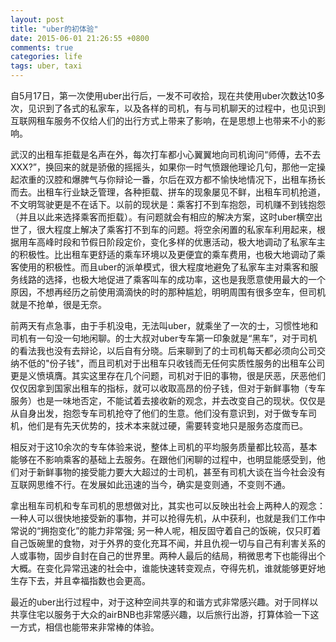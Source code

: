 ```yaml
---
layout: post
title: "uber的初体验"
date: 2015-06-01 21:26:55 +0800
comments: true
categories: life
tags: uber, taxi
---
```


自5月17日，第一次使用uber出行后，一发不可收拾，现在共使用uber次数达10多次，见识到了各式的私家车，以及各样的司机，有与司机聊天的过程中，也见识到互联网租车服务不仅给人们的出行方式上带来了影响，在是思想上也带来不小的影响。

武汉的出租车拒载是名声在外，每次打车都小心翼翼地向司机询问“师傅，去不去XXX?”，换回来的就是骄傲的摇摇头，如果你一时气愤跟他理论几句，那他一定操起浓重的汉腔和爆脾气与你辩论一番，尔后在双方都不愉快地情况下，出租车扬长而去。出租车行业缺乏管理，各种拒载、拼车的现象屡见不鲜，出租车司机抢道，不文明驾驶更是不在话下。以前的现状是：乘客打不到车抱怨，司机赚不到钱抱怨（并且以此来选择乘客而拒载）。有问题就会有相应的解决方案，这时uber横空出世了，很大程度上解决了乘客打不到车的问题。将空余闲置的私家车利用起来，根据用车高峰时段和节假日阶段定价，变化多样的优惠活动，极大地调动了私家车主的积极性。比出租车更舒适的乘车环境以及更便宜的乘车费用，也极大地调动了乘客使用的积极性。而且uber的派单模式，很大程度地避免了私家车主对乘客和服务线路的选择，也极大地促进了乘客叫车的成功率，这也是我愿意使用最大的一个原因，不想再经历之前使用滴滴快的时的那种尴尬，明明周围有很多空车，但司机就是不抢单，很是无奈。

前两天有点急事，由于手机没电，无法叫uber，就乘坐了一次的士，习惯性地和司机有一句没一句地闲聊。的士大叔对uber专车第一印象就是“黑车”，对于司机的看法我也没有去辩论，以后自有分晓。后来聊到了的士司机每天都必须向公司交纳不低的"份子钱"，而且司机对于出租车只收钱而无任何实质性服务的出租车公司更是义愤填膺。其实这里存在几个问题，司机对于旧的事物，很是厌恶，厌恶他们仅仅因拿到国家出租车的指标，就可以收取高昂的份子钱，但对于新鲜事物（专车服务）也是一味地否定，不能试着去接收新的观念，并去改变自己的现状。仅仅是从自身出发，抱怨专车司机抢夺了他们的生意。他们没有意识到，对于做专车司机，他们是有先天优势的，技术本来就过硬，需要转变地只是服务态度而已。

相反对于这10余次的专车体验来说，整体上司机的平均服务质量都比较高，基本能够在不影响乘客的基础上去服务。在跟他们闲聊的过程中，也明显能感受到，他们对于新鲜事物的接受能力要大大超过的士司机，甚至有司机大谈在当今社会没有互联网思维不行。在发展如此迅速的当今，确实是变则通，不变则不通。

拿出租车司机和专车司机的思想做对比，其实也可以反映出社会上两种人的观念：一种人可以很快地接受新的事物，并可以抢得先机，从中获利，也就是我们工作中常说的“拥抱变化”的能力非常强; 另一种人呢，相反固守着自己的饭碗，仅只盯着自己饭碗里的食物，对于外界的变化充耳不闻，并且仇视一切与自己有利害关系的人或事物，固步自封在自己的世界里。两种人最后的结局，稍微思考下也能得出个大概。在变化异常迅速的社会中，谁能快速转变观点，夺得先机，谁就能够更好地生存下去，并且幸福指数也会更高。

最近的uber出行过程中，对于这种空间共享的和谐方式非常感兴趣。对于同样以共享住宅以服务于大众的airBNB也非常感兴趣，以后旅行出游，打算体验一下这一方式，相信也能带来非常棒的体验。
